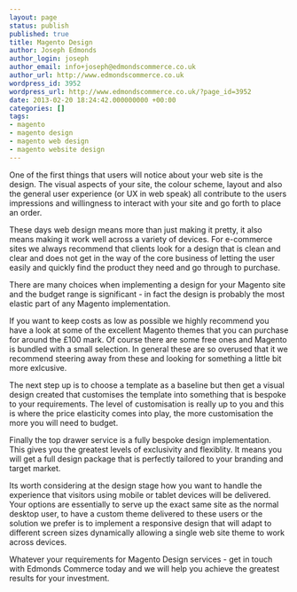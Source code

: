 ```yaml
---
layout: page
status: publish
published: true
title: Magento Design
author: Joseph Edmonds
author_login: joseph
author_email: info+joseph@edmondscommerce.co.uk
author_url: http://www.edmondscommerce.co.uk
wordpress_id: 3952
wordpress_url: http://www.edmondscommerce.co.uk/?page_id=3952
date: 2013-02-20 18:24:42.000000000 +00:00
categories: []
tags:
- magento
- magento design
- magento web design
- magento website design
---
```

One of the first things that users will notice about your web site is the design. The visual aspects of your site, the colour scheme, layout and also the general user experience (or UX in web speak) all contribute to the users impressions and willingness to interact with your site and go forth to place an order.

These days web design means more than just making it pretty, it also means making it work well across a variety of devices. For e-commerce sites we always recommend that clients look for a design that is clean and clear and does not get in the way of the core business of letting the user easily and quickly find the product they need and go through to purchase.

There are many choices when implementing a design for your Magento site and the budget range is significant - in fact the design is probably the most elastic part of any Magento implementation. 

If you want to keep costs as low as possible we highly recommend you have a look at some of the excellent Magento themes that you can purchase for around the £100 mark. Of course there are some free ones and Magento is bundled with a small selection. In general these are so overused that it we recommend steering away from these and looking for something a little bit more exlcusive.

The next step up is to choose a template as a baseline but then get a visual design created that customises the template into something that is bespoke to your requirements. The level of customisation is really up to you and this is where the price elasticity comes into play, the more customisation the more you will need to budget.

Finally the top drawer service is a fully bespoke design implementation. This gives you the greatest levels of exclusivity and flexiblity. It means you will get a full design package that is perfectly tailored to your branding and target market.

Its worth considering at the design stage how you want to handle the experience that visitors using mobile or tablet devices will be delivered. Your options are essentially to serve up the exact same site as the normal desktop user, to have a custom theme delivered to these users or the solution we prefer is to implement a responsive design that will adapt to different screen sizes dynamically allowing a single web site theme to work across devices.

Whatever your requirements for Magento Design services - get in touch with Edmonds Commerce today and we will help you achieve the greatest results for your investment.
